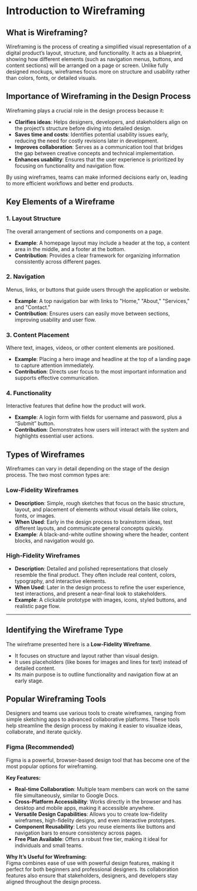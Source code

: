 # Introduction to Wireframing

## What is Wireframing?
Wireframing is the process of creating a simplified visual representation of a digital product’s layout, structure, and functionality. It acts as a blueprint, showing how different elements (such as navigation menus, buttons, and content sections) will be arranged on a page or screen. Unlike fully designed mockups, wireframes focus more on structure and usability rather than colors, fonts, or detailed visuals.

## Importance of Wireframing in the Design Process
Wireframing plays a crucial role in the design process because it:

- **Clarifies ideas**: Helps designers, developers, and stakeholders align on the project’s structure before diving into detailed design.
- **Saves time and costs**: Identifies potential usability issues early, reducing the need for costly revisions later in development.
- **Improves collaboration**: Serves as a communication tool that bridges the gap between creative concepts and technical implementation.
- **Enhances usability**: Ensures that the user experience is prioritized by focusing on functionality and navigation flow.

By using wireframes, teams can make informed decisions early on, leading to more efficient workflows and better end products.

## Key Elements of a Wireframe

### 1. Layout Structure
The overall arrangement of sections and components on a page.  
- **Example**: A homepage layout may include a header at the top, a content area in the middle, and a footer at the bottom.  
- **Contribution**: Provides a clear framework for organizing information consistently across different pages.

### 2. Navigation
Menus, links, or buttons that guide users through the application or website.  
- **Example**: A top navigation bar with links to "Home," "About," "Services," and "Contact."  
- **Contribution**: Ensures users can easily move between sections, improving usability and user flow.

### 3. Content Placement
Where text, images, videos, or other content elements are positioned.  
- **Example**: Placing a hero image and headline at the top of a landing page to capture attention immediately.  
- **Contribution**: Directs user focus to the most important information and supports effective communication.

### 4. Functionality
Interactive features that define how the product will work.  
- **Example**: A login form with fields for username and password, plus a “Submit” button.  
- **Contribution**: Demonstrates how users will interact with the system and highlights essential user actions.

## Types of Wireframes

Wireframes can vary in detail depending on the stage of the design process. The two most common types are:

### Low-Fidelity Wireframes
- **Description**: Simple, rough sketches that focus on the basic structure, layout, and placement of elements without visual details like colors, fonts, or images.  
- **When Used**: Early in the design process to brainstorm ideas, test different layouts, and communicate general concepts quickly.  
- **Example**: A black-and-white outline showing where the header, content blocks, and navigation would go.

### High-Fidelity Wireframes
- **Description**: Detailed and polished representations that closely resemble the final product. They often include real content, colors, typography, and interactive elements.  
- **When Used**: Later in the design process to refine the user experience, test interactions, and present a near-final look to stakeholders.  
- **Example**: A clickable prototype with images, icons, styled buttons, and realistic page flow.

---

## Identifying the Wireframe Type

The wireframe presented here is a **Low-Fidelity Wireframe**.  
- It focuses on structure and layout rather than visual design.  
- It uses placeholders (like boxes for images and lines for text) instead of detailed content.  
- Its main purpose is to outline functionality and navigation flow at an early stage.

## Popular Wireframing Tools

Designers and teams use various tools to create wireframes, ranging from simple sketching apps to advanced collaborative platforms. These tools help streamline the design process by making it easier to visualize ideas, collaborate, and iterate quickly.

### Figma (Recommended)
Figma is a powerful, browser-based design tool that has become one of the most popular options for wireframing.  

**Key Features:**
- **Real-time Collaboration**: Multiple team members can work on the same file simultaneously, similar to Google Docs.  
- **Cross-Platform Accessibility**: Works directly in the browser and has desktop and mobile apps, making it accessible anywhere.  
- **Versatile Design Capabilities**: Allows you to create low-fidelity wireframes, high-fidelity designs, and even interactive prototypes.  
- **Component Reusability**: Lets you reuse elements like buttons and navigation bars to ensure consistency across pages.  
- **Free Plan Available**: Offers a robust free tier, making it ideal for individuals and small teams.  

**Why It’s Useful for Wireframing:**  
Figma combines ease of use with powerful design features, making it perfect for both beginners and professional designers. Its collaboration features also ensure that stakeholders, designers, and developers stay aligned throughout the design process.


